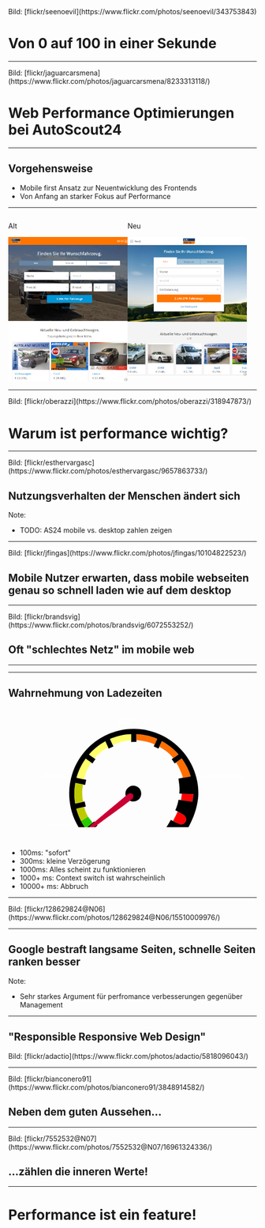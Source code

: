 ﻿<!-- .slide: data-background="assets/01.jpg" -->
<div class="attribution">Bild: [flickr/seenoevil](https://www.flickr.com/photos/seenoevil/343753843)</div>

# Von 0 auf 100 in einer Sekunde

----

<!-- .slide: data-background="assets/02.jpg" -->
<div class="attribution">Bild: [flickr/jaguarcarsmena](https://www.flickr.com/photos/jaguarcarsmena/8233313118/)</div>

# Web Performance Optimierungen bei AutoScout24

---

## Vorgehensweise

- Mobile first Ansatz zur Neuentwicklung des Frontends
- Von Anfang an starker Fokus auf Performance

---

<div>
	<div style="float: left; width: 48%;">
		<p>Alt</p>
		<img src="assets/chameleon.png"  />
	</div>
	<div style="float: left; width: 48%;">
		<p>Neu</p>
		<img src="assets/showcar.png" />
	</div>
	<div style="clear: both;"></div>
</div>

----

<!-- .slide: data-background="assets/question.jpg" -->
<div class="attribution">Bild: [flickr/oberazzi](https://www.flickr.com/photos/oberazzi/318947873/)</div>

# Warum ist performance wichtig?

---

<!-- .slide: data-background="assets/03_4.jpg" -->
<div class="attribution">Bild: [flickr/esthervargasc](https://www.flickr.com/photos/esthervargasc/9657863733/)</div>

## Nutzungsverhalten der Menschen ändert sich

Note:
- TODO: AS24 mobile vs. desktop zahlen zeigen

---

<!-- .slide: data-background="assets/03_2.jpg" -->
<div class="attribution">Bild: [flickr/jfingas](https://www.flickr.com/photos/jfingas/10104822523/)</div>

## Mobile Nutzer erwarten, dass mobile webseiten genau so schnell laden wie auf dem desktop

---

<!-- .slide: data-background="assets/03_3.jpg" -->
<div class="attribution">Bild: [flickr/brandsvig](https://www.flickr.com/photos/brandsvig/6072553252/)</div>

## Oft "schlechtes Netz" im mobile web

---

<!-- .slide: data-background="assets/loading.gif" -->

---

## Wahrnehmung von Ladezeiten

<svg
   xmlns:dc="http://purl.org/dc/elements/1.1/"
   xmlns:cc="http://creativecommons.org/ns#"
   xmlns:rdf="http://www.w3.org/1999/02/22-rdf-syntax-ns#"
   xmlns:svg="http://www.w3.org/2000/svg"
   xmlns="http://www.w3.org/2000/svg"
   xmlns:sodipodi="http://sodipodi.sourceforge.net/DTD/sodipodi-0.dtd"
   xmlns:inkscape="http://www.inkscape.org/namespaces/inkscape"
   width="660"
   height="290"
   viewbox="0 0 660 360"
   id="svg2"
   version="1.1"
   inkscape:version="0.48.4 r9939"
   sodipodi:docname="tacho_edited_2.svg" style="padding: 20px;">
  <defs
     id="defs4">
    <inkscape:path-effect
       effect="spiro"
       id="path-effect3854"
       is_visible="true" />
    <inkscape:path-effect
       effect="spiro"
       id="path-effect3850"
       is_visible="true" />
    <inkscape:path-effect
       effect="spiro"
       id="path-effect3842"
       is_visible="true" />
    <inkscape:path-effect
       is_visible="true"
       id="path-effect3048"
       effect="spiro" />
    <inkscape:path-effect
       is_visible="true"
       id="path-effect3820"
       effect="spiro" />
    <inkscape:path-effect
       is_visible="true"
       id="path-effect3824"
       effect="spiro" />
    <inkscape:path-effect
       is_visible="true"
       id="path-effect3828"
       effect="spiro" />
    <inkscape:path-effect
       is_visible="true"
       id="path-effect3832"
       effect="spiro" />
    <inkscape:path-effect
       is_visible="true"
       id="path-effect3836"
       effect="spiro" />
    <inkscape:path-effect
       is_visible="true"
       id="path-effect3840"
       effect="spiro" />
    <inkscape:path-effect
       is_visible="true"
       id="path-effect3844"
       effect="spiro" />
    <inkscape:path-effect
       is_visible="true"
       id="path-effect3848"
       effect="spiro" />
  </defs>
  <sodipodi:namedview
     id="base"
     pagecolor="#ffffff"
     bordercolor="#666666"
     borderopacity="1.0"
     inkscape:pageopacity="0.0"
     inkscape:pageshadow="2"
     inkscape:zoom="1.4"
     inkscape:cx="219.11825"
     inkscape:cy="235.73797"
     inkscape:document-units="px"
     inkscape:current-layer="layer1-94"
     showgrid="false"
     fit-margin-top="0"
     fit-margin-left="0"
     fit-margin-right="0"
     fit-margin-bottom="0"
     inkscape:window-width="1920"
     inkscape:window-height="1018"
     inkscape:window-x="-8"
     inkscape:window-y="-8"
     inkscape:window-maximized="1" />
  <metadata
     id="metadata7">
    <rdf:RDF>
      <cc:Work
         rdf:about="">
        <dc:format>image/svg+xml</dc:format>
        <dc:type
           rdf:resource="http://purl.org/dc/dcmitype/StillImage" />
        <dc:title></dc:title>
      </cc:Work>
    </rdf:RDF>
  </metadata>
  <g
     inkscape:label="Ebene 1"
     inkscape:groupmode="layer"
     id="layer1"
     transform="translate(-94.623473,-472.98939)"
     style="display:inline">
    <g
       id="layer1-94"
       inkscape:label="Ebene 1"
       transform="translate(42.89209,220.42354)"
       style="display:inline">
      <path
         inkscape:connector-curvature="0"
         inkscape:original-d="m 498.27569,561.34139 -6.83648,14.22879 -8.08122,15.65737 16.41498,7.82868 7.07107,3.28299 4.54569,0.25254 4.54568,-0.75761 4.29315,-3.283 3.53554,-3.78807 2.0203,-4.79823 0.50508,-5.55583 -1.51523,-5.30331 -3.78807,-4.54568 -3.03046,-2.77792 -4.79823,-3.283 -8.58629,-4.04061 z"
         inkscape:path-effect="#path-effect3848"
         id="path3846"
         d="m 498.27569,561.34139 c -2.21466,4.7734 -4.49377,9.51691 -6.83648,14.22879 -2.6149,5.25932 -5.30904,10.47923 -8.08122,15.65737 5.45267,2.64914 10.92452,5.25879 16.41498,7.82868 2.35362,1.10164 4.71066,2.19598 7.07107,3.28299 l 4.54569,0.25254 4.54568,-0.75761 4.29315,-3.283 3.53554,-3.78807 2.0203,-4.79823 0.50508,-5.55583 -1.51523,-5.30331 -3.78807,-4.54568 -3.03046,-2.77792 -4.79823,-3.283 c -2.87738,-1.31408 -5.73972,-2.66107 -8.58629,-4.04061 -2.10725,-1.02125 -4.20585,-2.06033 -6.29551,-3.11711"
         style="fill:#ff0000;fill-opacity:1;stroke:#ff0000;stroke-width:1px;stroke-linecap:butt;stroke-linejoin:miter;stroke-opacity:1"
         sodipodi:nodetypes="ccccccccccccccccc" />
      <path
         inkscape:connector-curvature="0"
         inkscape:original-d="m 512.39988,501.82904 -1.26269,11.36422 -1.51523,9.09137 36.87057,5.55584 3.53553,-24.24366 z"
         inkscape:path-effect="#path-effect3844"
         id="path3842"
         d="m 512.39988,501.82904 c -0.30647,3.79962 -0.72763,7.59 -1.26269,11.36422 -0.43128,3.04214 -0.93655,6.07379 -1.51523,9.09137 l 36.87057,5.55584 3.53553,-24.24366 -37.62818,-1.76777"
         style="fill:#ff0000;fill-opacity:1;stroke:#ff0000;stroke-width:1px;stroke-linecap:butt;stroke-linejoin:miter;stroke-opacity:1" />
      <g
         transform="translate(8.594663,209.4439)"
         inkscape:label="Ebene 1"
         id="layer1-9">
        <g
           id="g2986"
           transform="translate(131.88762,78.88039)">
          <path
             sodipodi:nodetypes="cccccccccccccccccccccccccccccccccccccccccccccccccccccccccccccccccc"
             id="path2988"
             d="m 215.053,0.001 c -1.218,-0.005 -2.432,0.003 -3.65,0.02 -30.74,-0.037 -61.219,7.333 -89.066,20.118 -4.101,1.053 -7.157,4.368 -11.12,5.765 C 63.18,51.659 26.239,96.786 9.85,148.783 c -16.6,51.791 -11.997,109.96 12.13,158.551 5.671,11.53 12.375,22.474 20.094,32.751 8.266,-0.141 16.538,0.277 24.797,-0.183 1.709,-2.813 5.05,-3.964 7.246,-6.343 L 93.204,318.123 82.265,304.63 c -9.369,7.574 -18.68,15.235 -28.169,22.65 -13.878,-19.358 -24.3,-41.206 -30.443,-64.237 10.391,-2.439 20.781,-4.881 31.174,-7.321 l -3.972,-16.907 c -10.31,2.377 -20.541,5.052 -30.991,6.731 -3.627,-22.346 -3.518,-45.384 0.569,-67.638 10.716,2.185 21.427,4.398 32.14,6.602 l 3.489,-16.939 c -10.587,-2.299 -21.207,-4.43 -31.828,-6.56 6.288,-22.536 16.324,-43.936 30.143,-62.84 7.365,5.191 14.748,10.355 22.123,15.532 L 86.495,99.47 C 79.407,94.505 72.168,89.743 65.422,84.324 80.63,67.011 98.866,52.38 119.085,41.203 c 3.65,7.977 7.288,15.959 10.959,23.926 l 15.748,-7.212 c -3.717,-8.13 -7.418,-16.268 -11.152,-24.389 21.884,-9.655 45.605,-15.057 69.517,-16.102 0.045,8.524 0.114,17.046 0.171,25.57 l 17.348,-0.141 c -0.059,-8.468 -0.128,-16.939 -0.173,-25.408 23.556,1.05 46.879,6.3 68.574,15.49 -3.816,8.321 -7.606,16.654 -11.412,24.98 l 15.748,7.212 c 3.767,-8.227 7.533,-16.456 11.315,-24.678 20.54,11.14 39.096,25.978 54.456,43.507 -7.409,5.173 -14.81,10.357 -22.211,15.543 l 9.973,14.201 c 7.699,-5.401 15.416,-10.776 23.101,-16.197 12.957,17.754 22.979,37.636 29.445,58.653 -12.03,2.541 -28.204,4.98 -40.245,7.473 2.858,21.219 4.83815,31.10163 2.90115,49.22963 l 46.71816,2.19085 -3.44731,24.67652 -45.891,-6.504 c -2.09,11.651 -5.509,23.061 -10.552,34.619 6.76,3.737 13.539,7.442 20.342,11.1 6.777,3.257 13.97,8.402 15.436,16.263 2.232,10.899 -9.183,21.825 -19.999,18.979 -10.327,-4.777 -20.562,-9.747 -30.744,-14.826 -7.645,14.178 -16.296,27.821 -25.861,40.771 24.836,-0.112 49.673,-0.002 74.51,-0.043 21.185,-33.623 36.585,-71.442 41.328,-111.103 3.911,-38.804 -4.822,-78.296 -22.286,-112.918 C 384.69,80.622 356.6,50.662 322.536,30.318 290.261,10.932 252.806,0.132 215.053,0.001 z m -3.198,186.825 c -0.339,-0.003 -0.681,0.002 -1.02,0.012 -15.478,-0.115 -28.707,16.154 -24.916,31.324 2.291,11.27 12.741,20.701 24.401,20.813 11.302,0.508 22.727,-6.911 25.944,-17.937 3.494,-10.617 -0.483,-23.532 -10.079,-29.606 -4.189,-2.883 -9.242,-4.541 -14.33,-4.606 z"
             inkscape:connector-curvature="0"
             style="fill:#000000" />
          <text
             xml:space="preserve"
             style="font-size:28px;font-style:normal;font-variant:normal;font-weight:normal;font-stretch:normal;line-height:125%;letter-spacing:0px;word-spacing:0px;fill:#000000;fill-opacity:1;stroke:none;font-family:LeckerliOne;-inkscape-font-specification:LeckerliOne"
             x="50.714287"
             y="328.79074"
             id="text3780"
             sodipodi:linespacing="125%"
             transform="translate(-131.88762,-78.88039)"><tspan
               sodipodi:role="line"
               id="tspan3782"
               x="50.714287"
               y="328.79074"
               style="font-size:28px;font-family:Larial;-inkscape-font-specification:Larial" /></text>
          <text
             xml:space="preserve"
             style="font-size:28px;font-style:normal;font-variant:normal;font-weight:normal;font-stretch:normal;line-height:125%;letter-spacing:0px;word-spacing:0px;fill:#000000;fill-opacity:1;stroke:none;font-family:Arial;-inkscape-font-specification:Arial"
             x="-76.887619"
             y="330.48178"
             id="text3788"
             sodipodi:linespacing="125%"><tspan
               sodipodi:role="line"
               id="tspan3790"
               x="-76.887619"
               y="330.48178"
               style="fill:#ffffff;fill-opacity:1">100ms</tspan></text>
          <text
             xml:space="preserve"
             style="font-size:28px;font-style:normal;font-variant:normal;font-weight:normal;font-stretch:normal;line-height:125%;letter-spacing:0px;word-spacing:0px;fill:#000000;fill-opacity:1;stroke:none;font-family:Arial;-inkscape-font-specification:Arial"
             x="-89.926682"
             y="164.37338"
             id="text3788-1"
             sodipodi:linespacing="125%"><tspan
               sodipodi:role="line"
               id="tspan3790-7"
               x="-89.926682"
               y="164.37338"
               style="fill:#ffffff;fill-opacity:1">300ms</tspan></text>
          <text
             xml:space="preserve"
             style="font-size:28px;font-style:normal;font-variant:normal;font-weight:normal;font-stretch:normal;line-height:125%;letter-spacing:0px;word-spacing:0px;fill:#000000;fill-opacity:1;stroke:none;font-family:Arial;-inkscape-font-specification:Arial"
             x="160.00984"
             y="-15.633438"
             id="text3788-1-4"
             sodipodi:linespacing="125%"><tspan
               sodipodi:role="line"
               id="tspan3790-7-0"
               x="160.00984"
               y="-15.633438"
               style="fill:#ffffff;fill-opacity:1">1000ms</tspan></text>
          <text
             xml:space="preserve"
             style="font-size:28px;font-style:normal;font-variant:normal;font-weight:normal;font-stretch:normal;line-height:125%;letter-spacing:0px;word-spacing:0px;fill:#000000;fill-opacity:1;stroke:none;font-family:Arial;-inkscape-font-specification:Arial"
             x="435.11237"
             y="163.4818"
             id="text3834"
             sodipodi:linespacing="125%"><tspan
               sodipodi:role="line"
               id="tspan3836"
               x="435.11237"
               y="163.4818"
               style="fill:#ffffff;fill-opacity:1">10000+ ms</tspan></text>
          <path
             style="fill:#28ca00;fill-opacity:1;stroke:#28ca00;stroke-width:1px;stroke-linecap:butt;stroke-linejoin:miter;stroke-opacity:1"
             d="m 171.375,381.98718 22.32143,-13.89286 c 1.05012,1.58312 2.1521,3.13185 3.30357,4.64286 1.18727,1.55798 2.42678,3.07543 3.625,4.625 1.33341,1.72441 2.6153,3.48813 3.94643,5.21429 1.37691,1.78553 2.8063,3.53058 4.28571,5.23214 -3.59347,2.74698 -7.17093,5.51489 -10.73214,8.30357 -3.75574,2.94101 -7.49436,5.90588 -11.125,9 -0.29238,0.24917 -0.58404,0.49917 -0.875,0.75 -1.85793,-2.73349 -3.69136,-5.48364 -5.5,-8.25 -1.10702,-1.69322 -2.20496,-3.39284 -3.25,-5.125 -1.16674,-1.93387 -2.26677,-3.90702 -3.375,-5.875 -0.86981,-1.5446 -1.74482,-3.08628 -2.625,-4.625"
             id="path3848"
             inkscape:path-effect="#path-effect3850"
             inkscape:original-d="m 171.375,381.98718 22.32143,-13.89286 3.30357,4.64286 3.625,4.625 3.94643,5.21429 4.28571,5.23214 -10.73214,8.30357 -11.125,9 -0.875,0.75 -5.5,-8.25 -3.25,-5.125 -3.375,-5.875 z"
             inkscape:connector-curvature="0"
             transform="translate(-131.88762,-78.88039)"
             sodipodi:nodetypes="ccccccccccccc" />
          <path
             style="fill:#beca00;fill-opacity:1;stroke:#beca00;stroke-width:1px;stroke-linecap:butt;stroke-linejoin:miter;stroke-opacity:1"
             d="m 193.25,367.23718 c -1.16673,-2.06044 -2.29203,-4.14433 -3.375,-6.25 -1.3127,-2.55236 -2.5632,-5.13672 -3.75,-7.75 -0.74842,-2.08002 -1.46696,-4.17079 -2.15533,-6.27145 -0.54962,-1.67722 -1.08001,-3.36078 -1.58569,-5.05177 -0.54753,-1.83093 -1.06608,-3.67052 -1.55538,-5.51786 -4.52282,1.08623 -9.04905,2.15826 -13.5786,3.21608 -3.78936,0.88495 -7.58104,1.75996 -11.375,2.625 0.79722,2.9806 1.67262,5.94029 2.625,8.875 1.14734,3.5355 2.40628,7.03438 3.75,10.5 0.87835,2.26537 1.79298,4.51673 2.75,6.75 1.29999,3.03362 2.67809,6.03365 4.125,9 0.6127,1.2561 1.23774,2.50618 1.875,3.75 l 22.25,-13.875"
             id="path3852"
             inkscape:path-effect="#path-effect3854"
             inkscape:original-d="m 193.25,367.23718 -3.375,-6.25 -3.75,-7.75 -2.15533,-6.27145 -1.58569,-5.05177 -1.55538,-5.51786 -13.5786,3.21608 -11.375,2.625 2.625,8.875 3.75,10.5 2.75,6.75 4.125,9 1.875,3.75 z"
             inkscape:connector-curvature="0"
             transform="translate(-131.88762,-78.88039)"
             sodipodi:nodetypes="cccccccccccccc" />
        </g>
      </g>
      <g
         inkscape:label="nadel"
         id="layer2"
         inkscape:groupmode="layer"
         style="display:inline">
        <path
           inkscape:connector-curvature="0"
           inkscape:original-d="m 493.71206,398.79349 7.59408,13.38452 4.85951,10.75453 4.37238,10.35407 3.30093,8.52502 1.97698,7.17566 24.61567,-4.73694 -3.28299,-9.84899 -3.78808,-9.34391 -3.78807,-8.5863 -4.79822,-8.58629 -4.54569,-7.82868 -4.54569,-7.32361 -4.29314,-6.31345 z"
           inkscape:path-effect="#path-effect3840"
           id="path3838"
           d="m 493.71206,398.79349 7.59408,13.38452 c 1.66113,3.56599 3.28111,7.15116 4.85951,10.75453 1.50325,3.4318 2.96885,6.88029 4.37238,10.35407 1.14158,2.82546 2.24205,5.66754 3.30093,8.52502 l 1.97698,7.17566 24.61567,-4.73694 -3.28299,-9.84899 c -1.21366,-3.13422 -2.47656,-6.24937 -3.78808,-9.34391 -1.22075,-2.88036 -2.48362,-5.74287 -3.78807,-8.5863 -1.57892,-2.87348 -3.17838,-5.73567 -4.79822,-8.58629 -1.49085,-2.62363 -2.99903,-5.23756 -4.54569,-7.82868 -1.47274,-2.46727 -2.98044,-4.91397 -4.54569,-7.32361 -1.38643,-2.13436 -2.81791,-4.23947 -4.29314,-6.31345 l -17.67767,12.37437"
           style="fill:#ff6e00;fill-opacity:1;stroke:#ff6e00;stroke-width:1px;stroke-linecap:butt;stroke-linejoin:miter;stroke-opacity:1"
           sodipodi:nodetypes="ccccccccccccccc" />
        <path
           inkscape:connector-curvature="0"
           inkscape:original-d="m 438.15367,347.02317 9.59645,5.80837 8.33375,5.30331 8.83884,6.56599 7.28028,6.49202 5.83901,6.31345 5.51251,6.22155 c 5.08587,-4.40463 11.78296,-6.58426 16.54497,-11.34628 l -6.13488,-6.92313 -7.07107,-6.81853 -6.81853,-6.06091 -6.06092,-5.05077 -6.81853,-4.79822 -6.31345,-4.29315 -7.07107,-4.79822 -7.3236,-4.29315 z"
           inkscape:path-effect="#path-effect3836"
           id="path3834"
           d="m 438.15367,347.02317 c 3.22178,1.89784 6.4209,3.83415 9.59645,5.80837 2.7964,1.7385 5.57452,3.5064 8.33375,5.30331 l 8.83884,6.56599 7.28028,6.49202 c 1.96909,2.08329 3.91558,4.18794 5.83901,6.31345 1.85918,2.05451 3.69682,4.12851 5.51251,6.22155 l 16.54497,-11.34628 -6.13488,-6.92313 c -2.30739,-2.32357 -4.66515,-4.59713 -7.07107,-6.81853 -2.23438,-2.06302 -4.5102,-4.08099 -6.81853,-6.06091 -1.99622,-1.71222 -4.0168,-3.39604 -6.06092,-5.05077 -2.25645,-1.62254 -4.52945,-3.22205 -6.81853,-4.79822 -2.09611,-1.4433 -4.20565,-2.86697 -6.31345,-4.29315 -2.35916,-1.59625 -4.71619,-3.19566 -7.07107,-4.79822 l -7.3236,-4.29315 -8.33376,17.67767"
           style="fill:#ff6e00;fill-opacity:1;stroke:#ff6e00;stroke-width:1px;stroke-linecap:butt;stroke-linejoin:miter;stroke-opacity:1"
           sodipodi:nodetypes="ccccccccccccccccc" />
        <path
           inkscape:connector-curvature="0"
           inkscape:original-d="m 362.6754,325.05235 11.83866,1.26269 10.35406,1.51523 11.11168,2.27284 10.45866,2.74729 7.70614,2.71664 7.87726,3.4922 7.79805,-17.64703 -8.83884,-3.43093 -11.11167,-3.53553 -10.85914,-3.283 -13.38453,-2.52538 -12.12183,-1.51523 -6.31345,-0.75761 -4.69362,-0.25254 z"
           inkscape:path-effect="#path-effect3832"
           id="path3830"
           d="m 362.6754,325.05235 c 3.95347,0.34875 7.90057,0.76974 11.83866,1.26269 3.46142,0.43328 6.9164,0.92223 10.35406,1.51523 3.72612,0.64276 7.43085,1.40761 11.11168,2.27284 3.50925,0.82489 6.99704,1.74107 10.45866,2.74729 l 7.70614,2.71664 7.87726,3.4922 7.79805,-17.64703 c -2.9061,-1.24376 -5.85467,-2.38829 -8.83884,-3.43093 -3.66964,-1.28213 -7.39114,-2.40958 -11.11167,-3.53553 -3.61941,-1.09535 -7.23912,-2.18968 -10.85914,-3.283 -4.42534,-1.02037 -8.89164,-1.86307 -13.38453,-2.52538 -4.02869,-0.59388 -8.07713,-1.04258 -12.12183,-1.51523 -2.10526,-0.24602 -4.20976,-0.49855 -6.31345,-0.75761 l -4.69362,-0.25254 0.17857,18.94036"
           style="fill:#ff6e00;fill-opacity:1;stroke:#ff6e00;stroke-width:1px;stroke-linecap:butt;stroke-linejoin:miter;stroke-opacity:1"
           sodipodi:nodetypes="cccccccccccccccc" />
        <path
           inkscape:connector-curvature="0"
           inkscape:original-d="m 284.35794,340.70971 13.38452,-5.55584 14.89975,-4.54568 12.62691,-2.77792 11.86929,-1.76777 7.07107,0 0,-19.69797 -9.59645,0.50507 -12.37437,1.26269 -12.87944,2.77792 -10.6066,2.77792 -10.35407,3.53554 -7.57614,2.27284 -5.05076,2.27284 z"
           inkscape:path-effect="#path-effect3828"
           id="path3826"
           d="m 284.35794,340.70971 13.38452,-5.55584 14.89975,-4.54568 12.62691,-2.77792 11.86929,-1.76777 7.07107,0 0,-19.69797 c -3.20193,0.0999 -6.40172,0.26828 -9.59645,0.50507 -4.1354,0.30652 -8.2623,0.72763 -12.37437,1.26269 -4.31443,0.82335 -8.6092,1.74968 -12.87944,2.77792 -3.55346,0.85565 -7.08992,1.78186 -10.6066,2.77792 -3.42509,1.25363 -6.87755,2.43252 -10.35407,3.53554 -2.51322,0.79739 -5.03902,1.55512 -7.57614,2.27284 l -5.05076,2.27284 8.58629,18.94036"
           style="fill:#ffff6a;fill-opacity:1;stroke:#ffff6a;stroke-width:1px;stroke-linecap:butt;stroke-linejoin:miter;stroke-opacity:1" />
        <path
           inkscape:connector-curvature="0"
           inkscape:original-d="m 223.74879,384.65135 8.08122,-8.83884 7.82868,-7.07106 9.09137,-7.57615 9.34392,-6.06091 10.10152,-5.3033 -8.83883,-19.69798 -11.61676,6.81853 -10.10152,7.07107 -10.10153,8.08122 -7.82868,7.07107 -8.83884,8.58629 -4.54568,5.05077 12.6269,8.83883 z"
           inkscape:path-effect="#path-effect3824"
           id="path3822"
           d="m 223.74879,384.65135 8.08122,-8.83884 c 2.56498,-2.40576 5.17515,-4.76333 7.82868,-7.07106 2.97679,-2.58887 6.00815,-5.115 9.09137,-7.57615 l 9.34392,-6.06091 10.10152,-5.3033 -8.83883,-19.69798 -11.61676,6.81853 -10.10152,7.07107 c -3.46176,2.57259 -6.83179,5.26861 -10.10153,8.08122 -2.66607,2.29334 -5.26504,4.66378 -7.82868,7.07107 -2.99451,2.81188 -5.94135,5.67453 -8.83884,8.58629 l -4.54568,5.05077 c 4.10518,3.09095 8.31752,6.03959 12.6269,8.83883 1.58644,1.0305 3.18602,2.04077 4.79823,3.03046"
           style="fill:#ffff6a;fill-opacity:1;stroke:#ffff6a;stroke-width:1px;stroke-linecap:butt;stroke-linejoin:miter;stroke-opacity:1" />
        <path
           inkscape:connector-curvature="0"
           inkscape:original-d="m 188.89853,453.8468 2.77792,-11.11168 3.28299,-10.35406 4.29315,-9.34391 4.79822,-9.09138 5.80838,-9.59645 3.283,-4.29314 -17.93021,-12.87945 -7.57614,10.6066 -6.31346,11.11168 -4.79822,9.09137 -4.04061,9.59645 -3.03046,8.33376 -3.03046,9.34391 -1.01015,3.53554 z"
           inkscape:path-effect="#path-effect3820"
           id="path3818"
           d="m 188.89853,453.8468 c 0.80767,-3.73214 1.73427,-7.43854 2.77792,-11.11168 0.98973,-3.48336 2.08473,-6.93682 3.28299,-10.35406 1.34559,-3.15296 2.77736,-6.26915 4.29315,-9.34391 1.51534,-3.07385 3.11469,-6.10633 4.79822,-9.09138 1.83712,-3.25737 3.77446,-6.4582 5.80838,-9.59645 l 3.283,-4.29314 -17.93021,-12.87945 -7.57614,10.6066 c -2.16807,3.66728 -4.27297,7.37191 -6.31346,11.11168 -1.64128,3.00811 -3.24089,6.03895 -4.79822,9.09137 -1.43978,3.15863 -2.78741,6.35926 -4.04061,9.59645 -1.06719,2.75669 -2.06577,5.53955 -3.03046,8.33376 -1.06864,3.09533 -2.09598,6.20547 -3.03046,9.34391 -0.34978,1.17473 -0.68652,2.35334 -1.01015,3.53554 l 23.48605,5.05076"
           style="fill:#ffff6a;fill-opacity:1;stroke:#ffff6a;stroke-width:1px;stroke-linecap:butt;stroke-linejoin:miter;stroke-opacity:1" />
        <path
           inkscape:connector-curvature="0"
           inkscape:original-d="m 185.58305,527.87065 -1.84147,-12.61953 -0.65288,-9.84746 -0.25251,-10.17778 0.50502,-9.16001 1.10847,-7.31172 1.41657,-6.68273 -24.49296,-5.34333 -2.27254,15.01223 -1.01003,14.50334 0.25251,10.94111 0.50501,10.94112 1.26252,11.70444 0.50501,3.81667 z"
           inkscape:path-effect="#path-effect3048"
           id="path3046"
           d="m 185.58305,527.87065 -1.84147,-12.61953 c -0.28448,-3.2776 -0.50217,-6.56099 -0.65288,-9.84746 -0.15547,-3.39032 -0.23967,-6.78392 -0.25251,-10.17778 l 0.50502,-9.16001 c 0.29535,-2.44771 0.66507,-4.88645 1.10847,-7.31172 0.40957,-2.24024 0.88201,-4.46898 1.41657,-6.68273 l -24.49296,-5.34333 -2.27254,15.01223 -1.01003,14.50334 c 0.0634,3.64748 0.14756,7.29459 0.25251,10.94111 0.10504,3.64975 0.23097,7.30016 0.50501,10.94112 0.29455,3.91352 0.75993,7.81217 1.26252,11.70444 0.16434,1.27275 0.33268,2.54498 0.50501,3.81667 l 24.96728,-5.77635"
           style="fill:#beca00;fill-opacity:1;stroke:#beca00;stroke-width:1.00370109px;stroke-linecap:butt;stroke-linejoin:miter;stroke-opacity:1"
           sodipodi:nodetypes="ccccccccccccccc" />
        <path
           id="path2990"
           d="m 350.24627,516.63016 c 4.55319,-8.37347 0.41044,-16.40667 -7.583,-16.21009 -6.4399,0.0635 -9.54248,4.07373 -14.92997,7.87436 -38.50557,32.55055 -77.60289,64.10012 -115.8507,97.15547 -7.23216,5.58707 -2.85842,15.44846 4.60569,10.2208 2.29429,-1.50821 7.33314,-4.10203 9.46051,-5.71344 40.72803,-31.86881 83.05394,-59.5822 123.53536,-91.96977 0.2851,-0.42708 0.52704,-0.89125 0.76199,-1.35745 l 0,0 0,0 z"
           inkscape:connector-curvature="0"
           style="fill:#cb0033"
           sodipodi:nodetypes="ccccccccccc" />
      </g>
    </g>
  </g>
</svg>

<style>
	#path2990 {
		transform-origin: right top;
		transition: transform 0.7s
	}
	
	.one {
		transform: rotate(11deg);
	}
	
	.two {
		transform: rotate(51deg);
	}
	
	.three {
		transform: rotate(128deg);
	}
	
	.four {
		transform: rotate(204deg);
	}
	
	.five{
		transform: rotate(247deg);
	}
</style>

<ul style="margin-top: 20px;">
	<li class="fragment">100ms: "sofort"</li>
	<li class="fragment">300ms: kleine Verzögerung</li>
	<li class="fragment">1000ms: Alles scheint zu funktionieren</li>
	<li class="fragment">1000+ ms: Context switch ist wahrscheinlich</li>
	<li class="fragment">10000+ ms: Abbruch</li>
</ul>

---

<!-- .slide: data-background="assets/04.jpg" -->
<div class="attribution">Bild: [flickr/128629824@N06](https://www.flickr.com/photos/128629824@N06/15510009976/)</div>

---

<!-- .slide: data-background="assets/google-mobile-slow-label.png" -->

## Google bestraft langsame Seiten, schnelle Seiten ranken besser

Note:
- Sehr starkes Argument für perfromance verbesserungen gegenüber Management

---

## "Responsible Responsive Web Design"

<!-- .slide: data-background="assets/rwd.jpg" -->
<div class="attribution">Bild: [flickr/adactio](https://www.flickr.com/photos/adactio/5818096043/)</div>

---

<!-- .slide: data-background="assets/05.jpg" -->
<div class="attribution">Bild: [flickr/bianconero91](https://www.flickr.com/photos/bianconero91/3848914582/)</div>

## Neben dem guten Aussehen...

---

<!-- .slide: data-background="assets/05_1.jpg" -->
<div class="attribution">Bild: [flickr/7552532@N07](https://www.flickr.com/photos/7552532@N07/16961324336/)</div>

## ...zählen die inneren Werte!

---

# Performance ist ein feature!